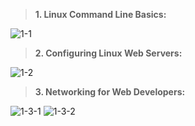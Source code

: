 
> __1. Linux Command Line Basics:__

  ![1-1](https://user-images.githubusercontent.com/32510392/34081545-d2337480-e356-11e7-8650-7f7020a8b6fe.jpg)
  
    
> __2. Configuring Linux Web Servers:__

  ![1-2](https://user-images.githubusercontent.com/32510392/34081570-21feb9a2-e357-11e7-85ed-edf6d14a196d.jpg)


> __3. Networking for Web Developers:__

  ![1-3-1](https://user-images.githubusercontent.com/32510392/34081573-3b3ce196-e357-11e7-98be-142bc9952485.jpg)
  ![1-3-2](https://user-images.githubusercontent.com/32510392/34081577-458e7ac4-e357-11e7-9ed0-21bfd2f00cbb.jpg)
